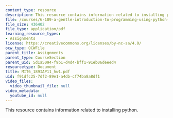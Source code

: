 ```yaml
---
content_type: resource
description: This resource contains information related to installing python.
file: /courses/6-189-a-gentle-introduction-to-programming-using-python-january-iap-2011/f91dfc257df289e1a4dbcf74ba8a8df1_MIT6_189IAP11_hw1.pdf
file_size: 436402
file_type: application/pdf
learning_resource_types:
- Assignments
license: https://creativecommons.org/licenses/by-nc-sa/4.0/
ocw_type: OCWFile
parent_title: Assignments
parent_type: CourseSection
parent_uid: 5d1a5094-f9b1-d4d4-bff1-91eb06deeed4
resourcetype: Document
title: MIT6_189IAP11_hw1.pdf
uid: f91dfc25-7df2-89e1-a4db-cf74ba8a8df1
video_files:
  video_thumbnail_file: null
video_metadata:
  youtube_id: null
---
```

This resource contains information related to installing python.